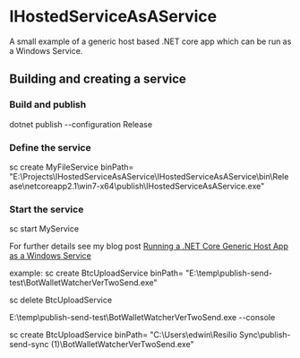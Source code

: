 ﻿# IHostedServiceAsAService

A small example of a generic host based .NET core app which can be run as a Windows Service.

## Building and creating a service

### Build and publish

dotnet publish --configuration Release

### Define the service

sc create MyFileService binPath= "E:\Projects\IHostedServiceAsAService\IHostedServiceAsAService\bin\Release\netcoreapp2.1\win7-x64\publish\IHostedServiceAsAService.exe"

### Start the service

sc start MyService

For further details see my blog post [Running a .NET Core Generic Host App as a Windows Service](https://www.stevejgordon.co.uk/running-net-core-generic-host-applications-as-a-windows-service)

example:
sc create BtcUploadService binPath= "E:\temp\publish-send-test\BotWalletWatcherVerTwoSend.exe"

sc delete BtcUploadService

E:\temp\publish-send-test\BotWalletWatcherVerTwoSend.exe --console

sc create BtcUploadService binPath= "C:\Users\edwin\Resilio Sync\publish-send-sync (1)\BotWalletWatcherVerTwoSend.exe"
